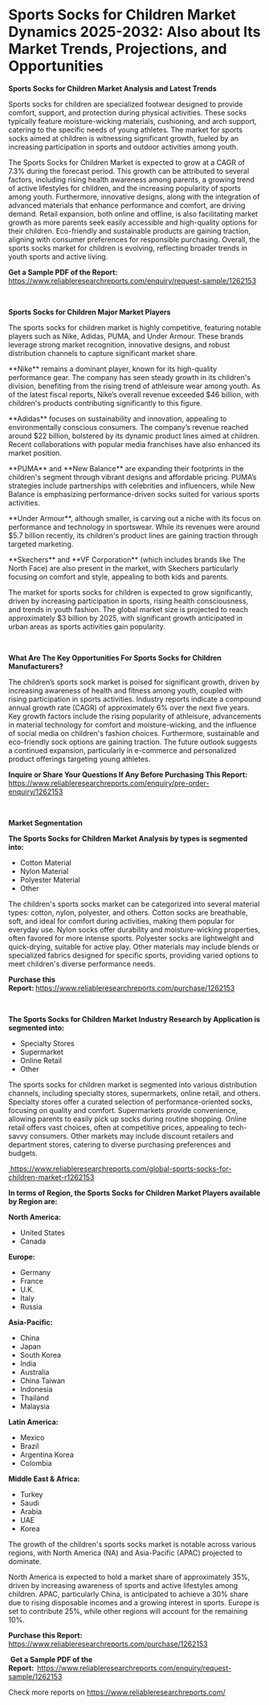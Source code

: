 <p><h1>Sports Socks for Children Market Dynamics 2025-2032: Also about Its Market Trends, Projections, and Opportunities</h1></p><p><strong>Sports Socks for Children Market Analysis and Latest Trends</strong></p>
<p><p>Sports socks for children are specialized footwear designed to provide comfort, support, and protection during physical activities. These socks typically feature moisture-wicking materials, cushioning, and arch support, catering to the specific needs of young athletes. The market for sports socks aimed at children is witnessing significant growth, fueled by an increasing participation in sports and outdoor activities among youth.</p><p>The Sports Socks for Children Market is expected to grow at a CAGR of 7.3% during the forecast period. This growth can be attributed to several factors, including rising health awareness among parents, a growing trend of active lifestyles for children, and the increasing popularity of sports among youth. Furthermore, innovative designs, along with the integration of advanced materials that enhance performance and comfort, are driving demand. Retail expansion, both online and offline, is also facilitating market growth as more parents seek easily accessible and high-quality options for their children. Eco-friendly and sustainable products are gaining traction, aligning with consumer preferences for responsible purchasing. Overall, the sports socks market for children is evolving, reflecting broader trends in youth sports and active living.</p></p>
<p><strong>Get a Sample PDF of the Report:&nbsp;</strong> <a href="https://www.reliableresearchreports.com/enquiry/request-sample/1262153?utm_campaign=3262&utm_medium=2&utm_source=Github&utm_content=ia&utm_term=05042025&utm_id=sports-socks-for-children">https://www.reliableresearchreports.com/enquiry/request-sample/1262153</a></p>
<p>&nbsp;</p>
<p><strong>Sports Socks for Children Major Market Players</strong></p>
<p><p>The sports socks for children market is highly competitive, featuring notable players such as Nike, Adidas, PUMA, and Under Armour. These brands leverage strong market recognition, innovative designs, and robust distribution channels to capture significant market share.</p><p>**Nike** remains a dominant player, known for its high-quality performance gear. The company has seen steady growth in its children's division, benefiting from the rising trend of athleisure wear among youth. As of the latest fiscal reports, Nike’s overall revenue exceeded $46 billion, with children's products contributing significantly to this figure.</p><p>**Adidas** focuses on sustainability and innovation, appealing to environmentally conscious consumers. The company’s revenue reached around $22 billion, bolstered by its dynamic product lines aimed at children. Recent collaborations with popular media franchises have also enhanced its market position.</p><p>**PUMA** and **New Balance** are expanding their footprints in the children's segment through vibrant designs and affordable pricing. PUMA’s strategies include partnerships with celebrities and influencers, while New Balance is emphasizing performance-driven socks suited for various sports activities. </p><p>**Under Armour**, although smaller, is carving out a niche with its focus on performance and technology in sportswear. While its revenues were around $5.7 billion recently, its children's product lines are gaining traction through targeted marketing.</p><p>**Skechers** and **VF Corporation** (which includes brands like The North Face) are also present in the market, with Skechers particularly focusing on comfort and style, appealing to both kids and parents.</p><p>The market for sports socks for children is expected to grow significantly, driven by increasing participation in sports, rising health consciousness, and trends in youth fashion. The global market size is projected to reach approximately $3 billion by 2025, with significant growth anticipated in urban areas as sports activities gain popularity.</p></p>
<p>&nbsp;</p>
<p><strong>What Are The Key Opportunities For Sports Socks for Children Manufacturers?</strong></p>
<p><p>The children’s sports sock market is poised for significant growth, driven by increasing awareness of health and fitness among youth, coupled with rising participation in sports activities. Industry reports indicate a compound annual growth rate (CAGR) of approximately 6% over the next five years. Key growth factors include the rising popularity of athleisure, advancements in material technology for comfort and moisture-wicking, and the influence of social media on children's fashion choices. Furthermore, sustainable and eco-friendly sock options are gaining traction. The future outlook suggests a continued expansion, particularly in e-commerce and personalized product offerings targeting young athletes.</p></p>
<p><strong>Inquire or Share Your Questions If Any Before Purchasing This Report:</strong> <a href="https://www.reliableresearchreports.com/enquiry/pre-order-enquiry/1262153?utm_campaign=3262&utm_medium=2&utm_source=Github&utm_content=ia&utm_term=05042025&utm_id=sports-socks-for-children">https://www.reliableresearchreports.com/enquiry/pre-order-enquiry/1262153</a></p>
<p>&nbsp;</p>
<p><strong>Market Segmentation</strong></p>
<p><strong>The Sports Socks for Children Market Analysis by types is segmented into:</strong></p>
<p><ul><li>Cotton Material</li><li>Nylon Material</li><li>Polyester Material</li><li>Other</li></ul></p>
<p><p>The children's sports socks market can be categorized into several material types: cotton, nylon, polyester, and others. Cotton socks are breathable, soft, and ideal for comfort during activities, making them popular for everyday use. Nylon socks offer durability and moisture-wicking properties, often favored for more intense sports. Polyester socks are lightweight and quick-drying, suitable for active play. Other materials may include blends or specialized fabrics designed for specific sports, providing varied options to meet children's diverse performance needs.</p></p>
<p><strong>Purchase this Report:&nbsp;</strong><a href="https://www.reliableresearchreports.com/purchase/1262153?utm_campaign=3262&utm_medium=2&utm_source=Github&utm_content=ia&utm_term=05042025&utm_id=sports-socks-for-children">https://www.reliableresearchreports.com/purchase/1262153</a></p>
<p>&nbsp;</p>
<p><strong>The Sports Socks for Children Market Industry Research by Application is segmented into:</strong></p>
<p><ul><li>Specialty Stores</li><li>Supermarket</li><li>Online Retail</li><li>Other</li></ul></p>
<p><p>The sports socks for children market is segmented into various distribution channels, including specialty stores, supermarkets, online retail, and others. Specialty stores offer a curated selection of performance-oriented socks, focusing on quality and comfort. Supermarkets provide convenience, allowing parents to easily pick up socks during routine shopping. Online retail offers vast choices, often at competitive prices, appealing to tech-savvy consumers. Other markets may include discount retailers and department stores, catering to diverse purchasing preferences and budgets.</p></p>
<p><a href="https://www.reliableresearchreports.com/global-sports-socks-for-children-market-r1262153?utm_campaign=3262&utm_medium=2&utm_source=Github&utm_content=ia&utm_term=05042025&utm_id=sports-socks-for-children">&nbsp;https://www.reliableresearchreports.com/global-sports-socks-for-children-market-r1262153</a></p>
<p><strong>In terms of Region, the Sports Socks for Children Market Players available by Region are:</strong></p>
<p>
    <p> <strong> North America: </strong>
        <ul>
            <li>United States</li>
            <li>Canada</li>
        </ul>
        </p> 
    <p> <strong> Europe: </strong>
        <ul>
            <li>Germany</li>
            <li>France</li>
            <li>U.K.</li>
            <li>Italy</li>
            <li>Russia</li>
        </ul>
        </p> 
    <p> <strong> Asia-Pacific: </strong>
        <ul>
            <li>China</li>
            <li>Japan</li>
            <li>South Korea</li>
            <li>India</li>
            <li>Australia</li>
            <li>China Taiwan</li>
            <li>Indonesia</li>
            <li>Thailand</li>
            <li>Malaysia</li>
        </ul>
        </p> 
    <p> <strong> Latin America: </strong>
        <ul>
            <li>Mexico</li>
            <li>Brazil</li>
            <li>Argentina Korea</li>
            <li>Colombia</li>
        </ul>
        </p> 
    <p> <strong> Middle East & Africa: </strong>
        <ul>
            <li>Turkey</li>
            <li>Saudi</li>
            <li>Arabia</li>
            <li>UAE</li>
            <li>Korea</li>
        </ul>
    </p>
    </p>
<p><p>The growth of the children's sports socks market is notable across various regions, with North America (NA) and Asia-Pacific (APAC) projected to dominate. </p><p>North America is expected to hold a market share of approximately 35%, driven by increasing awareness of sports and active lifestyles among children. APAC, particularly China, is anticipated to achieve a 30% share due to rising disposable incomes and a growing interest in sports. Europe is set to contribute 25%, while other regions will account for the remaining 10%.</p></p>
<p><strong>Purchase this Report: </strong><a href="https://www.reliableresearchreports.com/purchase/1262153?utm_campaign=3262&utm_medium=2&utm_source=Github&utm_content=ia&utm_term=05042025&utm_id=sports-socks-for-children">https://www.reliableresearchreports.com/purchase/1262153</a></p>
<p>&nbsp;<strong>Get a Sample PDF of the Report:&nbsp;&nbsp;</strong><a href="https://www.reliableresearchreports.com/enquiry/request-sample/1262153?utm_campaign=3262&utm_medium=2&utm_source=Github&utm_content=ia&utm_term=05042025&utm_id=sports-socks-for-children">https://www.reliableresearchreports.com/enquiry/request-sample/1262153</a></p>
<p><strong></strong></p>
<p>Check more reports on <a href="https://www.reliableresearchreports.com/?utm_campaign=3262&utm_medium=2&utm_source=Github&utm_content=ia&utm_term=05042025&utm_id=sports-socks-for-children">https://www.reliableresearchreports.com/</a></p>